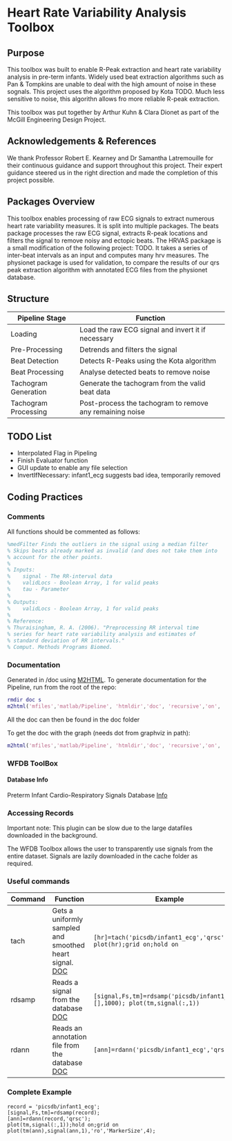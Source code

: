 

# Heart Rate Variability Analysis Toolbox



## Purpose

This toolbox was built to enable R-Peak extraction and heart rate variability analysis in pre-term infants. Widely used beat extraction algorithms such as Pan & Tompkins are unable to deal with the high amount of noise in these sognals. This project uses the algorithm proposed by Kota TODO. Much less sensitive to noise, this algorithn allows fro more reliable R-peak extraction.

This toolbox was put together by Arthur Kuhn & Clara Dionet as part of the McGill Engineering Design Project.



## Acknowledgements & References

We thank Professor Robert E. Kearney and Dr Samantha Latremouille for their continuous guidance and support throughout this project. Their expert guidance steered us in the right direction and made the completion of this project possible.


## Packages Overview

This toolbox enables processing of raw ECG signals to extract numerous heart rate variability measures. It is split into multiple packages. The beats package processes the raw ECG signal, extracts R-peak locations and filters the signal to remove noisy and ectopic beats. The HRVAS package is a small modification of the following project: TODO. It takes a series of inter-beat intervals as an input and computes many hrv measures. The physionet package is used for validation, to compare the results of our qrs peak extraction algorithm with annotated ECG files from the physionet database.


## Structure

| Pipeline Stage | Function |
| ------ | ------ |
| Loading | Load the raw ECG signal and invert it if necessary |
| Pre-Processing | Detrends and filters the signal |
| Beat Detection | Detects R-Peaks using the Kota algorithm |
| Beat Processing | Analyse detected beats to remove noise |
| Tachogram Generation | Generate the tachogram from the valid beat data |
| Tachogram Processing | Post-process the tachogram to remove any remaining noise |


## TODO List

- Interpolated Flag in Pipeling
- Finish Evaluator function
- GUI update to enable any file selection
- InvertIfNecessary: infant1_ecg suggests bad idea, temporarily removed


## Coding Practices

### Comments
All functions should be commented as follows:

```Matlab
%medFilter Finds the outliers in the signal using a median filter
% Skips beats already marked as invalid (and does not take them into
% account for the other points.
%
% Inputs:
%    signal - The RR-interval data
%    validLocs - Boolean Array, 1 for valid peaks
%    tau - Parameter
%
% Outputs:
%    validLocs - Boolean Array, 1 for valid peaks
%
% Reference:
% Thuraisingham, R. A. (2006). "Preprocessing RR interval time
% series for heart rate variability analysis and estimates of
% standard deviation of RR intervals."
% Comput. Methods Programs Biomed.
```

### Documentation

Generated in /doc using [M2HTML](https://www.artefact.tk/software/matlab/m2html).
To generate documentation for the Pipeline, run from the root of the repo:
```Matlab
rmdir doc s
m2html('mfiles','matlab/Pipeline', 'htmldir','doc', 'recursive','on', 'global','on');
```
All the doc can then be found in the doc folder

To get the doc with the graph (needs dot from graphviz in path):
```Matlab
m2html('mfiles','matlab/Pipeline', 'htmldir','doc', 'recursive','on', 'global','on', 'template','frame', 'index','menu', 'graph','on');
```


### WFDB ToolBox

#### Database Info

Preterm Infant Cardio-Respiratory Signals Database [Info](https://physionet.org/physiobank/database/picsdb/)

### Accessing Records

Important note: This plugin can be slow due to the large datafiles downloaded in the background.

The WFDB Toolbox allows the user to transparently use signals from the entire dataset. Signals are lazily downloaded in the cache folder as required.

### Useful commands

| Command | Function | Example |
| ------ | ------ | ------ |
| tach | Gets a uniformly sampled and smoothed heart signal. [DOC](https://physionet.org/physiotools/matlab/wfdb-app-matlab/html/tach.html) | ```[hr]=tach('picsdb/infant1_ecg','qrsc'); plot(hr);grid on;hold on``` |
| rdsamp | Reads a signal from the database [DOC](https://physionet.org/physiotools/matlab/wfdb-app-matlab/html/rdsamp.html) | ```[signal,Fs,tm]=rdsamp('picsdb/infant1_ecg',[],1000); plot(tm,signal(:,1))``` |
| rdann | Reads an annotation file from the database [DOC](https://physionet.org/physiotools/matlab/wfdb-app-matlab/html/rdann.html)| ```[ann]=rdann('picsdb/infant1_ecg','qrsc');``` |

### Complete Example

```
record = 'picsdb/infant1_ecg';
[signal,Fs,tm]=rdsamp(record);
[ann]=rdann(record,'qrsc');
plot(tm,signal(:,1));hold on;grid on
plot(tm(ann),signal(ann,1),'ro','MarkerSize',4);
```


